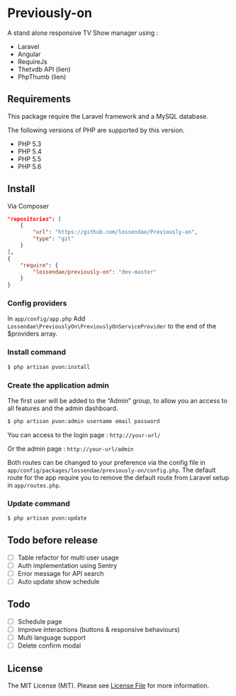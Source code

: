 Previously-on
=============

A stand alone responsive TV Show manager using :

* Laravel
* Angular
* RequireJs
* Thetvdb API (lien)
* PhpThumb (lien)

## Requirements

This package require the Laravel framework and a MySQL database.

The following versions of PHP are supported by this version.

* PHP 5.3
* PHP 5.4
* PHP 5.5
* PHP 5.6

## Install

Via Composer

``` json
"repositories": [
    {
        "url": "https://github.com/lossendae/Previously-on",
        "type": "git"
    }
],
{
    "require": {
        "lossendae/previously-on": "dev-master"
    }
}
```

### Config providers

In `app/config/app.php`
Add `Lossendae\PreviouslyOn\PreviouslyOnServiceProvider` to the end of the $providers array.

### Install command

``` bash
$ php artisan pvon:install
```

### Create the application admin

The first user will be added to the “Admin” group, to allow you an access to all features and the admin dashboard.

``` bash
$ php artisan pvon:admin username email password
```

You can access to the login page : `http://your-url/`

Or the admin page : `http://your-url/admin`

Both routes can be changed to your preference via the config file in `app/config/packages/lossendae/previously-on/config.php`.
The default route for the app require you to remove the default route from Laravel setup in `app/routes.php`.

### Update command

``` bash
$ php artisan pvon:update
```

## Todo before release

- [ ] Table refactor for multi user usage
- [ ] Auth implementation using Sentry
- [ ] Error message for API search
- [ ] Auto update show schedule

## Todo

- [ ] Schedule page
- [ ] Improve interactions (buttons & responsive behaviours)
- [ ] Multi language support
- [ ] Delete confirm modal

## License

The MIT License (MIT). Please see [License File](https://github.com/thephpleague/fractal/blob/master/LICENSE) for more information.
